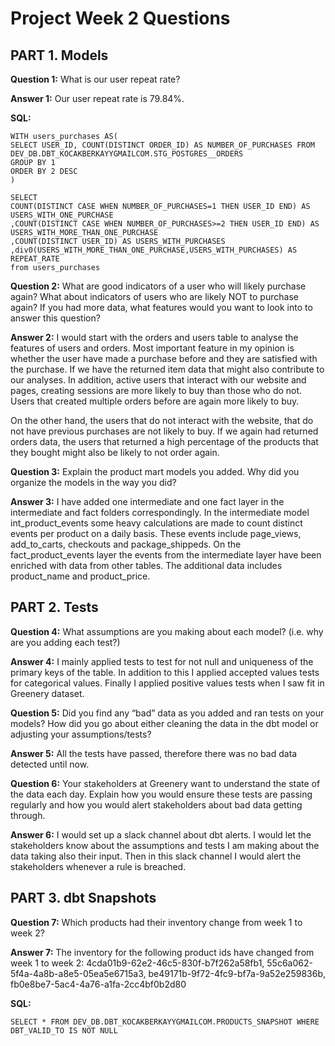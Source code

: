 # Project Week 2 Questions

## PART 1. Models

**Question 1:** What is our user repeat rate?

**Answer 1:** Our user repeat rate is 79.84%.

**SQL:**
```
WITH users_purchases AS(
SELECT USER_ID, COUNT(DISTINCT ORDER_ID) AS NUMBER_OF_PURCHASES FROM DEV_DB.DBT_KOCAKBERKAYYGMAILCOM.STG_POSTGRES__ORDERS
GROUP BY 1
ORDER BY 2 DESC
)

SELECT 
COUNT(DISTINCT CASE WHEN NUMBER_OF_PURCHASES=1 THEN USER_ID END) AS USERS_WITH_ONE_PURCHASE
,COUNT(DISTINCT CASE WHEN NUMBER_OF_PURCHASES>=2 THEN USER_ID END) AS USERS_WITH_MORE_THAN_ONE_PURCHASE
,COUNT(DISTINCT USER_ID) AS USERS_WITH_PURCHASES
,div0(USERS_WITH_MORE_THAN_ONE_PURCHASE,USERS_WITH_PURCHASES) AS REPEAT_RATE
from users_purchases
```

**Question 2:** What are good indicators of a user who will likely purchase again? What about indicators of users who are likely NOT to purchase again? If you had more data, what features would you want to look into to answer this question?

**Answer 2:**  I would start with the orders and users table to analyse the features of users and orders. Most important feature in my opinion is whether the user have made a purchase before and they are satisfied with the purchase. If we have the returned item data that might also contribute to our analyses. In addition, active users that interact with our website and pages, creating sessions are more likely to buy than those who do not.  Users that created multiple orders before are again more likely to buy. 

On the other hand, the users that do not interact with the website, that do not have previous purchases are not likely to buy. If we again had returned orders data, the users that returned a high percentage of the products that they bought might also be likely to not order again.

**Question 3:** Explain the product mart models you added. Why did you organize the models in the way you did?

**Answer 3:** I have added one intermediate and one fact layer in the intermediate and fact folders correspondingly. In the intermediate model int_product_events some heavy calculations are made to count distinct events per product on a daily basis. These events include page_views, add_to_carts, checkouts and package_shippeds. On the fact_product_events layer the events from the intermediate layer have been enriched with data from other tables. The additional data includes product_name and product_price.

## PART 2. Tests

**Question 4:** What assumptions are you making about each model? (i.e. why are you adding each test?)

**Answer 4:** I mainly applied tests to test for not null and uniqueness of the primary keys of the table. In addition to this I applied accepted values tests for categorical values. Finally I applied positive values tests when I saw fit in Greenery dataset. 

**Question 5:** Did you find any “bad” data as you added and ran tests on your models? How did you go about either cleaning the data in the dbt model or adjusting your assumptions/tests?

**Answer 5:** All the tests have passed, therefore there was no bad data detected until now.

**Question 6:** Your stakeholders at Greenery want to understand the state of the data each day. Explain how you would ensure these tests are passing regularly and how you would alert stakeholders about bad data getting through.

**Answer 6:** I would set up a slack channel about dbt alerts. I would let the stakeholders know about the assumptions and tests I am making about the data taking also their input. Then in this slack channel I would alert the stakeholders whenever a rule is breached.

## PART 3. dbt Snapshots

**Question 7:** Which products had their inventory change from week 1 to week 2?

**Answer 7:** The inventory for the following product ids have changed from week 1 to week 2: 
4cda01b9-62e2-46c5-830f-b7f262a58fb1, 55c6a062-5f4a-4a8b-a8e5-05ea5e6715a3, be49171b-9f72-4fc9-bf7a-9a52e259836b, fb0e8be7-5ac4-4a76-a1fa-2cc4bf0b2d80

**SQL:**
```
SELECT * FROM DEV_DB.DBT_KOCAKBERKAYYGMAILCOM.PRODUCTS_SNAPSHOT WHERE DBT_VALID_TO IS NOT NULL
```